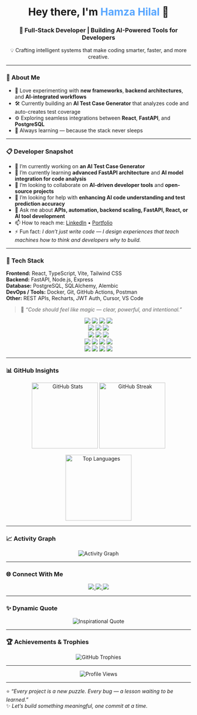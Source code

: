 <h1 align="center">Hey there, I'm <span style="color:#58a6ff;">Hamza Hilal</span> 👋</h1>

<h3 align="center">🚀 Full-Stack Developer | Building AI-Powered Tools for Developers</h3>

<p align="center">
  💡 Crafting intelligent systems that make coding smarter, faster, and more creative.
</p>

---

### 🧠 About Me

- 🧩 Love experimenting with **new frameworks**, **backend architectures**, and **AI-integrated workflows**  
- 🛠 Currently building an **AI Test Case Generator** that analyzes code and auto-creates test coverage  
- ⚙️ Exploring seamless integrations between **React**, **FastAPI**, and **PostgreSQL**  
- 🌱 Always learning — because the stack never sleeps

---

### 📋 Developer Snapshot

- 🔭 I’m currently working on **an AI Test Case Generator**  
- 🌱 I’m currently learning **advanced FastAPI architecture** and **AI model integration for code analysis**  
- 👯 I’m looking to collaborate on **AI-driven developer tools** and **open-source projects**  
- 🤔 I’m looking for help with **enhancing AI code understanding and test prediction accuracy**  
- 💬 Ask me about **APIs, automation, backend scaling, FastAPI, React, or AI tool development**  
- 📫 How to reach me: [LinkedIn](https://www.linkedin.com/in/hamza-hilal-95386a330) • [Portfolio](https://hamza-hilal-portfolio.netlify.app/)    
- ⚡ Fun fact: *I don’t just write code — I design experiences that teach machines how to think and developers why to build.*

---
### 🧰 Tech Stack

**Frontend:** React, TypeScript, Vite, Tailwind CSS  
**Backend:** FastAPI, Node.js, Express  
**Database:** PostgreSQL, SQLAlchemy, Alembic  
**DevOps / Tools:** Docker, Git, GitHub Actions, Postman  
**Other:** REST APIs, Recharts, JWT Auth, Cursor, VS Code  

> 💬 *“Code should feel like magic — clear, powerful, and intentional.”*

<p align="center">
  <!-- Frontend -->
  <img src="https://img.shields.io/badge/React-20232A?style=for-the-badge&logo=react&logoColor=61DAFB" />
  <img src="https://img.shields.io/badge/TypeScript-007ACC?style=for-the-badge&logo=typescript&logoColor=white" />
  <img src="https://img.shields.io/badge/Vite-646CFF?style=for-the-badge&logo=vite&logoColor=white" />
  <img src="https://img.shields.io/badge/TailwindCSS-38B2AC?style=for-the-badge&logo=tailwindcss&logoColor=white" />
  <br/>
  <!-- Backend -->
  <img src="https://img.shields.io/badge/FastAPI-009688?style=for-the-badge&logo=fastapi&logoColor=white" />
  <img src="https://img.shields.io/badge/Node.js-339933?style=for-the-badge&logo=node.js&logoColor=white" />
  <img src="https://img.shields.io/badge/Express.js-000000?style=for-the-badge&logo=express&logoColor=white" />
  <br/>
  <!-- Database -->
  <img src="https://img.shields.io/badge/PostgreSQL-336791?style=for-the-badge&logo=postgresql&logoColor=white" />
  <img src="https://img.shields.io/badge/SQLAlchemy-DA291C?style=for-the-badge&logo=python&logoColor=white" />
  <img src="https://img.shields.io/badge/Alembic-6DB33F?style=for-the-badge&logo=python&logoColor=white" />
  <br/>
  <!-- Tools -->
  <img src="https://img.shields.io/badge/Docker-2496ED?style=for-the-badge&logo=docker&logoColor=white" />
  <img src="https://img.shields.io/badge/Git-F05032?style=for-the-badge&logo=git&logoColor=white" />
  <img src="https://img.shields.io/badge/GitHub%20Actions-2088FF?style=for-the-badge&logo=githubactions&logoColor=white" />
  <img src="https://img.shields.io/badge/Postman-FF6C37?style=for-the-badge&logo=postman&logoColor=white" />
  <br/>
  <!-- IDE & Others -->
  <img src="https://img.shields.io/badge/VS%20Code-0078D4?style=for-the-badge&logo=visualstudiocode&logoColor=white" />
  <img src="https://img.shields.io/badge/REST%20APIs-02569B?style=for-the-badge&logo=swagger&logoColor=white" />
  <img src="https://img.shields.io/badge/Recharts-FF6384?style=for-the-badge&logo=recharts&logoColor=white" />
  <img src="https://img.shields.io/badge/JWT-000000?style=for-the-badge&logo=jsonwebtokens&logoColor=white" />
</p>

---

### 📊 GitHub Insights

<p align="center">
  <img height="180em" src="https://github-readme-stats.vercel.app/api?username=Kaandizz&show_icons=true&theme=tokyonight&hide_border=true" alt="GitHub Stats"/>
  <img height="180em" src="https://github-readme-streak-stats.herokuapp.com?user=Kaandizz&theme=tokyonight&hide_border=true" alt="GitHub Streak"/>
</p>

<p align="center">
  <img height="180em" src="https://github-readme-stats.vercel.app/api/top-langs/?username=Kaandizz&layout=compact&theme=tokyonight&hide_border=true" alt="Top Languages"/>
</p>

---

### 📈 Activity Graph

<p align="center">
  <img src="https://github-readme-activity-graph.vercel.app/graph?username=Kaandizz&theme=tokyo-night&hide_border=true&custom_title=Hamza%20Hilal%27s%20Contribution%20Graph" alt="Activity Graph"/>
</p>

---

### 🌐 Connect With Me

<p align="center">
  <a href="https://www.linkedin.com/in/hamza-hilal-95386a330">
    <img src="https://img.shields.io/badge/LinkedIn-0077B5?style=for-the-badge&logo=linkedin&logoColor=white"/>
  </a>
  <a href="https://hamza-hilal-portfolio.netlify.app/">
    <img src="https://img.shields.io/badge/Portfolio-24292E?style=for-the-badge&logo=vercel&logoColor=white"/>
  </a>
  <a href="https://github.com/Kandizzz">
    <img src="https://img.shields.io/badge/GitHub-181717?style=for-the-badge&logo=github&logoColor=white"/>
  </a>
</p>

---

### ✨ Dynamic Quote

<p align="center">
  <img src="https://quotes-github-readme.vercel.app/api?type=horizontal&theme=tokyonight" alt="Inspirational Quote"/>
</p>

---

### 🏆 Achievements & Trophies

<p align="center">
  <img src="https://github-profile-trophy.vercel.app/?username=Kaandizz&theme=tokyonight&no-bg=true&no-frame=true&margin-w=10" alt="GitHub Trophies"/>
</p>

---

<p align="center">
  <img src="https://komarev.com/ghpvc/?username=Kaandizz&label=Profile%20Views&color=0e75b6&style=flat" alt="Profile Views"/>
</p>

---

⭐️ *“Every project is a new puzzle. Every bug — a lesson waiting to be learned.”*  
✨ *Let’s build something meaningful, one commit at a time.*

